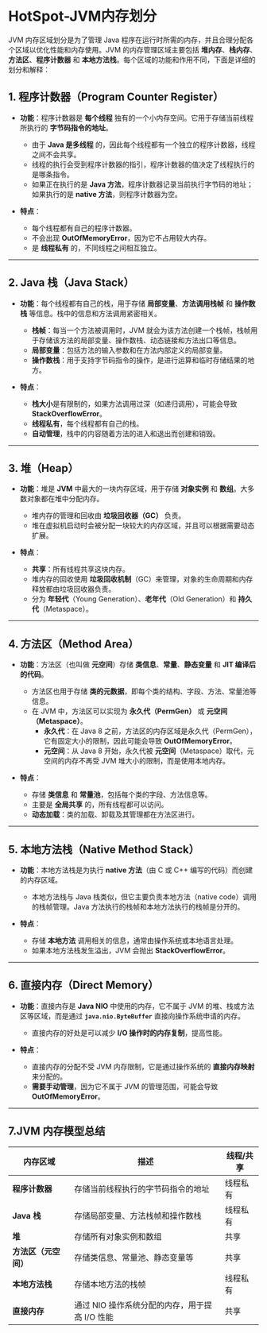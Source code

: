 # HotSpot-JVM内存划分

JVM 内存区域划分是为了管理 Java 程序在运行时所需的内存，并且合理分配各个区域以优化性能和内存使用。JVM 的内存管理区域主要包括 **堆内存**、**栈内存**、**方法区**、**程序计数器** 和 **本地方法栈**。每个区域的功能和作用不同，下面是详细的划分和解释：


## **1. 程序计数器（Program Counter Register）**
- **功能**：程序计数器是 **每个线程** 独有的一个小内存空间。它用于存储当前线程所执行的 **字节码指令的地址**。
  - 由于 **Java 是多线程** 的，因此每个线程都有一个独立的程序计数器，线程之间不会共享。
  - 线程的执行会受到程序计数器的指引，程序计数器的值决定了线程执行的是哪条指令。
  - 如果正在执行的是 **Java 方法**，程序计数器记录当前执行字节码的地址；如果执行的是 **native 方法**，则程序计数器为空。

- **特点**：
  - 每个线程都有自己的程序计数器。
  - 不会出现 **OutOfMemoryError**，因为它不占用较大内存。
  - 是 **线程私有** 的，不同线程之间相互独立。

---

## **2. Java 栈（Java Stack）**
- **功能**：每个线程都有自己的栈，用于存储 **局部变量**、**方法调用栈帧** 和 **操作数栈** 等信息。栈中的信息和方法调用紧密相关。
  - **栈帧**：每当一个方法被调用时，JVM 就会为该方法创建一个栈帧，栈帧用于存储该方法的局部变量、操作数栈、动态链接和方法出口等信息。
  - **局部变量**：包括方法的输入参数和在方法内部定义的局部变量。
  - **操作数栈**：用于支持字节码指令的操作，是进行运算和临时存储结果的地方。

- **特点**：
  - **栈大小**是有限制的，如果方法调用过深（如递归调用），可能会导致 **StackOverflowError**。
  - **线程私有**，每个线程都有自己的栈。
  - **自动管理**，栈中的内容随着方法的进入和退出而创建和销毁。

---

## **3. 堆（Heap）**
- **功能**：堆是 **JVM** 中最大的一块内存区域，用于存储 **对象实例** 和 **数组**。大多数对象都在堆中分配内存。
  - 堆内存的管理和回收由 **垃圾回收器（GC）** 负责。
  - 堆在虚拟机启动时会被分配一块较大的内存区域，并且可以根据需要动态扩展。

- **特点**：
  - **共享**：所有线程共享这块内存。
  - 堆内存的回收使用 **垃圾回收机制**（GC）来管理，对象的生命周期和内存释放都由垃圾回收器负责。
  - 分为 **年轻代**（Young Generation）、**老年代**（Old Generation）和 **持久代**（Metaspace）。

---

## **4. 方法区（Method Area）**
- **功能**：方法区（也叫做 **元空间**）存储 **类信息**、**常量**、**静态变量** 和 **JIT 编译后的代码**。
  - 方法区也用于存储 **类的元数据**，即每个类的结构、字段、方法、常量池等信息。
  - 在 JVM 中，方法区可以实现为 **永久代（PermGen）** 或 **元空间（Metaspace）**。
    - **永久代**：在 Java 8 之前，方法区的内存区域是永久代（PermGen），它有固定大小的限制，因此可能会导致 **OutOfMemoryError**。
    - **元空间**：从 Java 8 开始，永久代被 **元空间**（Metaspace）取代，元空间的内存不再受 JVM 堆大小的限制，而是使用本地内存。

- **特点**：
  - 存储 **类信息** 和 **常量池**，包括每个类的字段、方法信息等。
  - 主要是 **全局共享** 的，所有线程都可以访问。
  - **动态加载**：类的加载、卸载及其管理都在方法区进行。

---

## **5. 本地方法栈（Native Method Stack）**
- **功能**：本地方法栈是为执行 **native 方法**（由 C 或 C++ 编写的代码）而创建的内存区域。
  - 本地方法栈与 Java 栈类似，但它主要负责本地方法（native code）调用的栈帧管理。Java 方法执行的栈帧和本地方法执行的栈帧是分开的。

- **特点**：
  - 存储 **本地方法** 调用相关的信息，通常由操作系统或本地语言处理。
  - 如果本地方法栈发生溢出，JVM 会抛出 **StackOverflowError**。

---

## **6. 直接内存（Direct Memory）**
- **功能**：直接内存是 **Java NIO** 中使用的内存，它不属于 JVM 的堆、栈或方法区等区域，而是通过 **`java.nio.ByteBuffer`** 直接向操作系统申请的内存。
  - 直接内存的好处是可以减少 **I/O 操作时的内存复制**，提高性能。
  
- **特点**：
  - 直接内存的分配不受 JVM 内存限制，它是通过操作系统的 **直接内存映射**来分配的。
  - **需要手动管理**，因为它不属于 JVM 的管理范围，可能会导致 **OutOfMemoryError**。

---

## **7.JVM 内存模型总结**

| 内存区域         | 描述                                          | 线程/共享   |
|------------------|---------------------------------------------|-------------|
| **程序计数器**   | 存储当前线程执行的字节码指令的地址              | 线程私有    |
| **Java 栈**      | 存储局部变量、方法栈帧和操作数栈                  | 线程私有    |
| **堆**           | 存储所有对象实例和数组                          | 共享        |
| **方法区（元空间）** | 存储类信息、常量池、静态变量等                   | 共享        |
| **本地方法栈**   | 存储本地方法的栈帧                              | 线程私有    |
| **直接内存**     | 通过 NIO 操作系统分配的内存，用于提高 I/O 性能   | 共享        |

